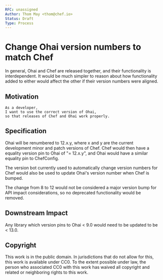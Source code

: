 ```yaml
---
RFC: unassigned
Author: Thom May <thom@chef.io>
Status: Draft
Type: Process
---
```


# Change Ohai version numbers to match Chef

In general, Ohai and Chef are released together, and their functionality
is interdependent. It would be much simpler to reason about how
functionality added to either would affect the other if their version
numbers were aligned.

## Motivation

    As a developer,
    I want to use the correct version of Ohai,
    so that releases of Chef and Ohai work properly.

## Specification

Ohai will be renumbered to 12.x.y, where x and y are the current development
minor and patch versions of Chef. Chef would then have a equality version
pin to Ohai of "= 12.x.y", and Ohai would have a similar equality
pin to ChefConfig.

The version bot currently used to automatically change version numbers
for Chef would also be used to update Ohai's version number when Chef is
bumped.

The change from 8 to 12 would not be considered a
major version bump for API impact considerations, so no deprecated
functionality would be removed.

## Downstream Impact

Any library which version pins to Ohai < 9.0 would need to be updated to
be < 13.0.

## Copyright

This work is in the public domain. In jurisdictions that do not allow for this,
this work is available under CC0. To the extent possible under law, the person
who associated CC0 with this work has waived all copyright and related or
neighboring rights to this work.
